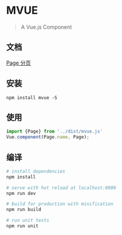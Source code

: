 # MVUE

> A Vue.js Component


## 文档
[Page 分页](https://github.com/jiakeqi/mvue/tree/master/src/components/page/README.md)

## 安装
``` shell
npm install mvue -S
```
## 使用
``` JavaScript
import {Page} from '../dist/mvue.js'
Vue.component(Page.name, Page);
```
## 编译

``` bash
# install dependencies
npm install

# serve with hot reload at localhost:8080
npm run dev

# build for production with minification
npm run build

# run unit tests
npm run unit

```

